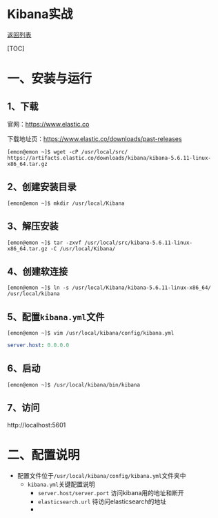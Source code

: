 # Kibana实战

[返回列表](https://github.com/EmonCodingBackEnd/backend-tutorial)

[TOC]

# 一、安装与运行

## 1、下载

官网：https://www.elastic.co

下载地址页：https://www.elastic.co/downloads/past-releases

```shell
[emon@emon ~]$ wget -cP /usr/local/src/ https://artifacts.elastic.co/downloads/kibana/kibana-5.6.11-linux-x86_64.tar.gz
```

## 2、创建安装目录

```shell
[emon@emon ~]$ mkdir /usr/local/Kibana
```

## 3、解压安装

```shell
[emon@emon ~]$ tar -zxvf /usr/local/src/kibana-5.6.11-linux-x86_64.tar.gz -C /usr/local/Kibana/
```

## 4、创建软连接

```shell
[emon@emon ~]$ ln -s /usr/local/Kibana/kibana-5.6.11-linux-x86_64/ /usr/local/kibana
```

## 5、配置`kibana.yml`文件

```shell
[emon@emon ~]$ vim /usr/local/kibana/config/kibana.yml 
```

```yml
server.host: 0.0.0.0
```

## 6、启动

```shell
[emon@emon ~]$ /usr/local/kibana/bin/kibana
```

## 7、访问

http://localhost:5601



# 二、配置说明

- 配置文件位于`/usr/local/kibana/config/kibana.yml`文件夹中
  - `kibana.yml`关键配置说明
    - `server.host/server.port` 访问kibana用的地址和断开
    - `elasticsearch.url` 待访问elasticsearch的地址
    - 











